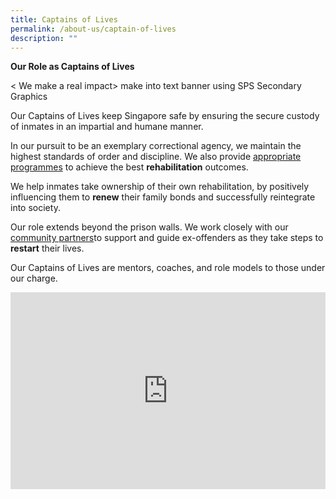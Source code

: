 ```yaml
---
title: Captains of Lives
permalink: /about-us/captain-of-lives
description: ""
---
```

**Our Role as Captains of Lives**

< We make a real impact> make into text banner using SPS Secondary Graphics

Our Captains of Lives keep Singapore safe by ensuring the secure custody of inmates in an impartial and humane manner.

In our pursuit to be an exemplary correctional agency, we maintain the highest standards of order and discipline. We also provide [appropriate programmes](/corrections-process/programmes/introduction-to-programmes) to achieve the best **rehabilitation** outcomes.

We help inmates take ownership of their own rehabilitation, by positively influencing them to **renew** their family bonds and successfully reintegrate into society.

Our role extends beyond the prison walls. We work closely with our [community partners](/corrections-process/community-resources)to support and guide ex-offenders as they take steps to **restart** their lives.

Our Captains of Lives are mentors, coaches, and role models to those under our charge.

<iframe title="YouTube video player" src="https://www.youtube.com/embed/videoseries?list=PLFdgCNYrla0y5X1I7r6YAeWuu2Z-x1_JL" width="100%" height="315" frameborder="0" allowfullscreen="allowfullscreen"></iframe>